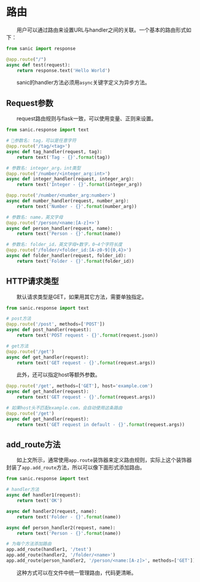 # 路由
&emsp;&emsp;用户可以通过路由来设置URL与handler之间的关联。一个基本的路由形式如下：
```python
from sanic import response

@app.route("/")
async def test(request):
    return response.text('Hello World')
```
&emsp;&emsp;sanic的handler方法必须用`async`关键字定义为异步方法。
## Request参数
&emsp;&emsp;request路由规则与flask一致，可以使用变量、正则来设置。
```python
from sanic.response import text

# 参数名: tag，可以是任意字符
@app.route('/tag/<tag>')
async def tag_handler(request, tag):
    return text('Tag - {}'.format(tag))

# 参数名: integer_arg，int类型
@app.route('/number/<integer_arg:int>')
async def integer_handler(request, integer_arg):
    return text('Integer - {}'.format(integer_arg))

@app.route('/number/<number_arg:number>')
async def number_handler(request, number_arg):
    return text('Number - {}'.format(number_arg))

# 参数名: name，英文字母
@app.route('/person/<name:[A-z]+>')
async def person_handler(request, name):
    return text('Person - {}'.format(name))

# 参数名: folder_id，英文字母+数字，0~4个字符长度
@app.route('/folder/<folder_id:[A-z0-9]{0,4}>')
async def folder_handler(request, folder_id):
    return text('Folder - {}'.format(folder_id))
```
## HTTP请求类型
&emsp;&emsp;默认请求类型是GET，如果用其它方法，需要单独指定。
```python
from sanic.response import text

# post方法
@app.route('/post', methods=['POST'])
async def post_handler(request):
    return text('POST request - {}'.format(request.json))

# get方法
@app.route('/get')
async def get_handler(request):
    return text('GET request - {}'.format(request.args))
```
&emsp;&emsp;此外，还可以指定host等额外参数。
```python
@app.route('/get', methods=['GET'], host='example.com')
async def get_handler(request):
    return text('GET request - {}'.format(request.args))

# 如果host头不匹配example.com，会自动使用这条路由
@app.route('/get')
async def get_handler(request):
    return text('GET request in default - {}'.format(request.args))
```
## add_route方法
&emsp;&emsp;如上文所示，通常使用`app.route`装饰器来定义路由规则，实际上这个装饰器封装了`app.add_route`方法，所以可以像下面形式添加路由。
```python
from sanic.response import text

# handler方法
async def handler1(request):
    return text('OK')

async def handler2(request, name):
    return text('Folder - {}'.format(name))

async def person_handler2(request, name):
    return text('Person - {}'.format(name))

# 为每个方法添加路由
app.add_route(handler1, '/test')
app.add_route(handler2, '/folder/<name>')
app.add_route(person_handler2, '/person/<name:[A-z]>', methods=['GET'])
```
&emsp;&emsp;这种方式可以在文件中统一管理路由，代码更清晰。